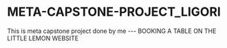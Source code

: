 # META-CAPSTONE-PROJECT_LIGORI
This is meta capstone project done by me --- BOOKING A TABLE ON THE LITTLE LEMON WEBSITE

